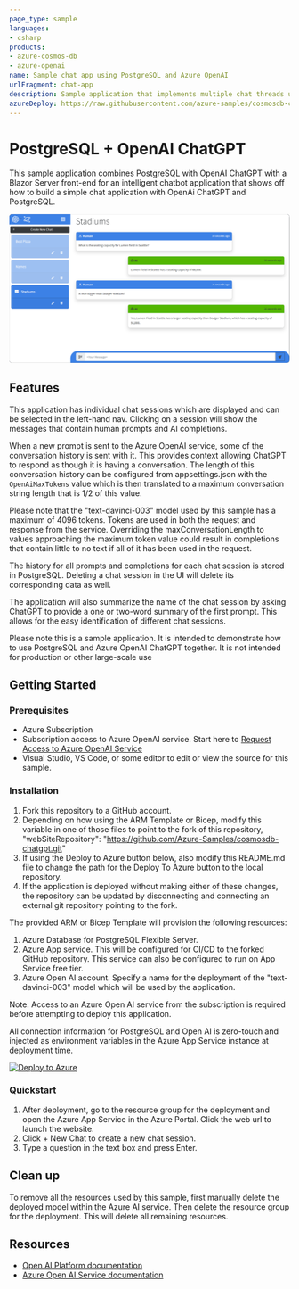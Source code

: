 ```yaml
---
page_type: sample
languages:
- csharp
products:
- azure-cosmos-db
- azure-openai
name: Sample chat app using PostgreSQL and Azure OpenAI
urlFragment: chat-app
description: Sample application that implements multiple chat threads using the Azure OpenAI "text-davinci-003" model and PostgreSQL for storage.
azureDeploy: https://raw.githubusercontent.com/azure-samples/cosmosdb-chatgpt/main/azuredeploy.json
---
```


# PostgreSQL + OpenAI ChatGPT

This sample application combines PostgreSQL with OpenAI ChatGPT with a Blazor Server front-end for an intelligent chatbot application that shows off how to build a simple chat application with OpenAi ChatGPT and PostgreSQL.

![Cosmos DB + ChatGPT user interface](screenshot.png)

## Features

This application has individual chat sessions which are displayed and can be selected in the left-hand nav. Clicking on a session will show the messages that contain human prompts and AI completions.

When a new prompt is sent to the Azure OpenAI service, some of the conversation history is sent with it. This provides context allowing ChatGPT to respond as though it is having a conversation. The length of this conversation history can be configured from appsettings.json with the `OpenAiMaxTokens` value which is then translated to a maximum conversation string length that is 1/2 of this value.

Please note that the "text-davinci-003" model used by this sample has a maximum of 4096 tokens. Tokens are used in both the request and response from the service. Overriding the maxConversationLength to values approaching the maximum token value could result in completions that contain little to no text if all of it has been used in the request.

The history for all prompts and completions for each chat session is stored in PostgreSQL. Deleting a chat session in the UI will delete its corresponding data as well.

The application will also summarize the name of the chat session by asking ChatGPT to provide a one or two-word summary of the first prompt. This allows for the easy identification of different chat sessions.

Please note this is a sample application. It is intended to demonstrate how to use PostgreSQL and Azure OpenAI ChatGPT together. It is not intended for production or other large-scale use

## Getting Started

### Prerequisites

- Azure Subscription
- Subscription access to Azure OpenAI service. Start here to [Request Access to Azure OpenAI Service](https://customervoice.microsoft.com/Pages/ResponsePage.aspx?id=v4j5cvGGr0GRqy180BHbR7en2Ais5pxKtso_Pz4b1_xUOFA5Qk1UWDRBMjg0WFhPMkIzTzhKQ1dWNyQlQCN0PWcu)
- Visual Studio, VS Code, or some editor to edit or view the source for this sample.

### Installation

1. Fork this repository to a GitHub account.
1. Depending on how using the ARM Template or Bicep, modify this variable in one of those files to point to the fork of this repository, "webSiteRepository": "https://github.com/Azure-Samples/cosmosdb-chatgpt.git"
1. If using the Deploy to Azure button below, also modify this README.md file to change the path for the Deploy To Azure button to the local repository.
1. If the application is deployed without making either of these changes, the repository can be updated by disconnecting and connecting an external git repository pointing to the fork.

The provided ARM or Bicep Template will provision the following resources:
1. Azure Database for PostgreSQL Flexible Server.
1. Azure App service. This will be configured for CI/CD to the forked GitHub repository. This service can also be configured to run on App Service free tier.
1. Azure Open AI account. Specify a name for the deployment of the "text-davinci-003" model which will be used by the application.

Note: Access to an Azure Open AI service from the subscription is required before attempting to deploy this application.

All connection information for PostgreSQL and Open AI is zero-touch and injected as environment variables in the Azure App Service instance at deployment time.

[![Deploy to Azure](https://aka.ms/deploytoazurebutton)](https://portal.azure.com/#create/Microsoft.Template/uri/https%3A%2F%2Fraw.githubusercontent.com%2FAzure-Samples%2Fcosmosdb-chatgpt%2Fmain%2Fazuredeploy.json)

### Quickstart

1. After deployment, go to the resource group for the deployment and open the Azure App Service in the Azure Portal. Click the web url to launch the website.
1. Click + New Chat to create a new chat session.
1. Type a question in the text box and press Enter.

## Clean up

To remove all the resources used by this sample, first manually delete the deployed model within the Azure AI service. Then delete the resource group for the deployment. This will delete all remaining resources.

## Resources

- [Open AI Platform documentation](https://platform.openai.com/docs/introduction/overview)
- [Azure Open AI Service documentation](https://learn.microsoft.com/azure/cognitive-services/openai/)
